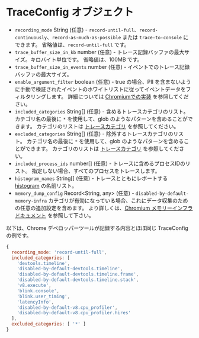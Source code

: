 # TraceConfig オブジェクト

* `recording_mode` String (任意) - `record-until-full`、`record-continuously`、`record-as-much-as-possible` または `trace-to-console` にできます。 省略値は、`record-until-full` です。
* `trace_buffer_size_in_kb` number (任意) - トレース記録バッファの最大サイズ。キロバイト単位です。 省略値は、100MB です。
* `trace_buffer_size_in_events` number (任意) - イベントでのトレース記録バッファの最大サイズ。
* `enable_argument_filter` boolean (任意) - true の場合、PII を含まないように手動で検証されたイベントのホワイトリストに従ってイベントデータをフィルタリングします。 詳細については [Chromiumでの実装](https://chromium.googlesource.com/chromium/src/+/master/services/tracing/public/cpp/trace_event_args_whitelist.cc) を参照してください。
* `included_categories` String[] (任意) - 含めるトレースカテゴリのリスト。 カテゴリ名の最後に `*` を使用して、glob のようなパターンを含めることができます。 カテゴリのリストは [トレースカテゴリ](https://chromium.googlesource.com/chromium/src/+/master/base/trace_event/builtin_categories.h) を参照してください。
* `excluded_categories` String[] (任意) - 除外するトレースカテゴリのリスト。 カテゴリ名の最後に `*` を使用して、glob のようなパターンを含めることができます。 カテゴリのリストは [トレースカテゴリ](https://chromium.googlesource.com/chromium/src/+/master/base/trace_event/builtin_categories.h) を参照してください。
* `included_process_ids` number[] (任意) - トレースに含めるプロセスIDのリスト。 指定しない場合、すべてのプロセスをトレースします。
* `histogram_names` String[] (任意) - トレースとともにレポートする [histogram](https://chromium.googlesource.com/chromium/src.git/+/HEAD/tools/metrics/histograms/README.md) の名前リスト。
* `memory_dump_config` Record<String, any> (任意) - `disabled-by-default-memory-infra` カテゴリが有効になっている場合、これにデータ収集のための任意の追加設定を含めます。 より詳しくは、[Chromium メモリーインフラドキュメント](https://chromium.googlesource.com/chromium/src/+/master/docs/memory-infra/memory_infra_startup_tracing.md#the-advanced-way) を参照して下さい。

以下は、Chrome デベロッパーツールが記録する内容とほぼ同じ TraceConfig の例です。

```js
{
  recording_mode: 'record-until-full',
  included_categories: [
    'devtools.timeline',
    'disabled-by-default-devtools.timeline',
    'disabled-by-default-devtools.timeline.frame',
    'disabled-by-default-devtools.timeline.stack',
    'v8.execute',
    'blink.console',
    'blink.user_timing',
    'latencyInfo',
    'disabled-by-default-v8.cpu_profiler',
    'disabled-by-default-v8.cpu_profiler.hires'
  ],
  excluded_categories: [ '*' ]
}
```